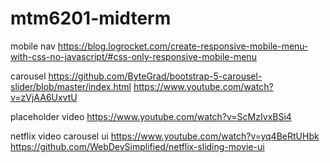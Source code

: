 # mtm6201-midterm

mobile nav
https://blog.logrocket.com/create-responsive-mobile-menu-with-css-no-javascript/#css-only-responsive-mobile-menu

carousel 
https://github.com/ByteGrad/bootstrap-5-carousel-slider/blob/master/index.html
https://www.youtube.com/watch?v=zVjAA6UxvtU

placeholder video
https://www.youtube.com/watch?v=ScMzIvxBSi4

netflix video carousel ui 
https://www.youtube.com/watch?v=yq4BeRtUHbk
https://github.com/WebDevSimplified/netflix-sliding-movie-ui
